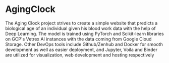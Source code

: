 # AgingClock
The Aging Clock project strives to create a simple website that predicts a biological age of an individual given his blood work data with the help of Deep Learning. The model is trained using PyTorch and Scikit-learn libraries on GCP's Vetrex AI instances with the data coming from Google Cloud Storage. Other DevOps tools include Github/Zenhub and Docker for smooth development as well as easier deployment, and Jupyter, Voila and Binder are utilized for visualization, web development and hosting respectively

